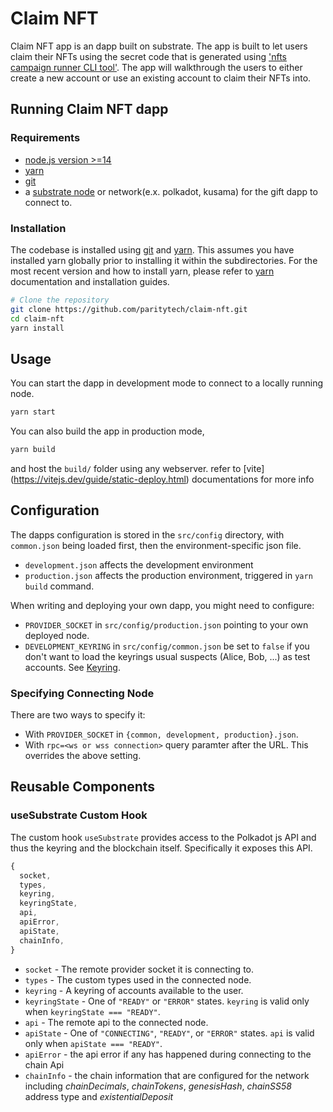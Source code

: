 # Claim NFT

Claim NFT app is an dapp built on substrate. The app is built to let users claim their NFTs using the secret code that is generated using ['nfts campaign runner CLI tool'](https://github.com/paritytech/nfts-campaign-runner).
The app will walkthrough the users to either create a new account or use an existing account to claim their NFTs into.

## Running Claim NFT dapp

### Requirements

- [node.js version >=14](https://nodejs.org/en/download/)
- [yarn](https://yarnpkg.com/)
- [git](https://git-scm.com/)
- a [substrate node](https://github.com/substrate-developer-hub/substrate-node-template) or network(e.x. polkadot, kusama) for the gift dapp to connect to.

### Installation

The codebase is installed using [git](https://git-scm.com/) and [yarn](https://yarnpkg.com/). This assumes you have installed yarn globally prior to installing it within the subdirectories. For the most recent version and how to install yarn, please refer to [yarn](https://yarnpkg.com/) documentation and installation guides.

```bash
# Clone the repository
git clone https://github.com/paritytech/claim-nft.git
cd claim-nft
yarn install
```

## Usage

You can start the dapp in development mode to connect to a locally running node.

```bash
yarn start
```

You can also build the app in production mode,

```bash
yarn build
```

and host the `build/` folder using any webserver. refer to [vite] (https://vitejs.dev/guide/static-deploy.html) documentations for more info

## Configuration

The dapps configuration is stored in the `src/config` directory, with
`common.json` being loaded first, then the environment-specific json file.

- `development.json` affects the development environment
- `production.json` affects the production environment, triggered in `yarn build` command.

When writing and deploying your own dapp, you might need to configure:

- `PROVIDER_SOCKET` in `src/config/production.json` pointing to your own
  deployed node.
- `DEVELOPMENT_KEYRING` in `src/config/common.json` be set to `false` if you don't want to load the keyrings usual suspects (Alice, Bob, ...) as test accounts.
  See [Keyring](https://polkadot.js.org/api/start/keyring.html).

### Specifying Connecting Node

There are two ways to specify it:

- With `PROVIDER_SOCKET` in `{common, development, production}.json`.
- With `rpc=<ws or wss connection>` query paramter after the URL. This overrides the above setting.

## Reusable Components

### useSubstrate Custom Hook

The custom hook `useSubstrate` provides access to the Polkadot js API and thus the
keyring and the blockchain itself. Specifically it exposes this API.

```js
{
  socket,
  types,
  keyring,
  keyringState,
  api,
  apiError,
  apiState,
  chainInfo,
}
```

- `socket` - The remote provider socket it is connecting to.
- `types` - The custom types used in the connected node.
- `keyring` - A keyring of accounts available to the user.
- `keyringState` - One of `"READY"` or `"ERROR"` states. `keyring` is valid
  only when `keyringState === "READY"`.
- `api` - The remote api to the connected node.
- `apiState` - One of `"CONNECTING"`, `"READY"`, or `"ERROR"` states. `api` is valid
  only when `apiState === "READY"`.
- `apiError` - the api error if any has happened during connecting to the chain Api
- `chainInfo` - the chain information that are configured for the network including _chainDecimals_, _chainTokens_, _genesisHash_, _chainSS58_ address type and _existentialDeposit_
